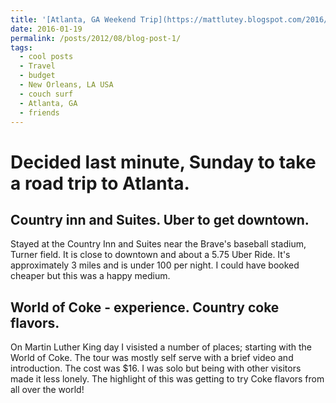 ```yaml
---
title: '[Atlanta, GA Weekend Trip](https://mattlutey.blogspot.com/2016/01/atlanta-ga-roadtrip.html)'
date: 2016-01-19
permalink: /posts/2012/08/blog-post-1/
tags:
  - cool posts
  - Travel
  - budget
  - New Orleans, LA USA
  - couch surf
  - Atlanta, GA
  - friends
---
```


Decided last minute, Sunday to take a road trip to Atlanta.
===

Country inn and Suites. Uber to get downtown.
---

Stayed at the Country Inn and Suites near the Brave's baseball stadium, Turner field. It is close to downtown and about a 5.75 Uber Ride. It's approximately 3 miles and is under 100 per night. I could have booked cheaper but this was a happy medium.

World of Coke - experience. Country coke flavors.
---

On Martin Luther King day I visisted a number of places; starting with the World of Coke. The tour was mostly self serve with a brief video and introduction. The cost was $16. I was solo but being with other visitors made it less lonely. The highlight of this was getting to try Coke flavors from all over the world!
